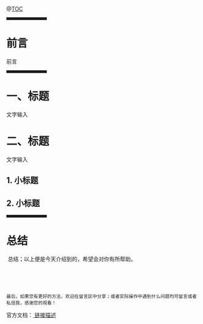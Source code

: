 @[TOC](文章目录)

<hr style=" border:solid; width:100px; height:1px;" color=#000000 size=1">

# 前言

前言

<hr style=" border:solid; width:100px; height:1px;" color=#000000 size=1">

# 一、标题

文字输入

# 二、标题

文字输入

## 1. 小标题



## 2. 小标题



<hr style=" border:solid; width:100px; height:1px;" color=#000000 size=1">

# 总结
 总结；以上便是今天介绍到的，希望会对你有所帮助。
</font>

<br />
<br />
<br />

`最后，如果您有更好的方法，欢迎在留言区中分享；或者实际操作中遇到什么问题均可留言或者私信我，感谢您的观看！`

官方文档：[ 链接描述](链接地址)